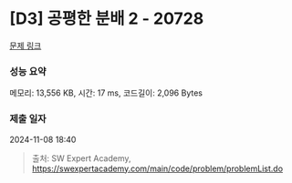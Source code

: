 # [D3] 공평한 분배 2 - 20728 

[문제 링크](https://swexpertacademy.com/main/code/problem/problemDetail.do?contestProbId=AY6cg0MKeVkDFAXt) 

### 성능 요약

메모리: 13,556 KB, 시간: 17 ms, 코드길이: 2,096 Bytes

### 제출 일자

2024-11-08 18:40



> 출처: SW Expert Academy, https://swexpertacademy.com/main/code/problem/problemList.do